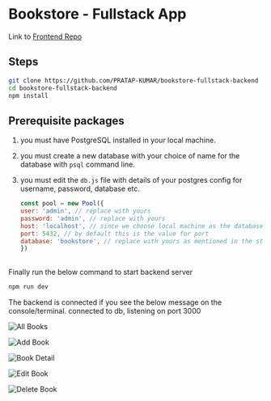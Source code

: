 # Bookstore - Fullstack App

Link to [Frontend Repo](https://github.com/PRATAP-KUMAR/bookstore-fullstack-frontend)



## Steps

```bash
git clone https://github.com/PRATAP-KUMAR/bookstore-fullstack-backend
cd bookstore-fullstack-backend
npm install
```

## Prerequisite packages
1. you must have PostgreSQL installed in your local machine.
2. you must create a new database with your choice of name for the database with `psql` command line.
3. you must edit the `db.js` file with details of your postgres config for username, password, database etc.

    ```js
    const pool = new Pool({
    user: 'admin', // replace with yours
    password: 'admin', // replace with yours
    host: 'localhost', // since we choose local machine as the database, its always localhost.
    port: 5432, // by default this is the value for port
    database: 'bookstore', // replace with yours as mentioned in the step 2 above.
    })
    ```

##
Finally run the below command to start backend server
```bash
npm run dev
```

The backend is connected if you see the below message on the console/terminal.
connected to db, listening on port 3000

![All Books](https://github.com/PRATAP-KUMAR/bookstore-fullstack-backend/assets/40719899/8f29f3e2-489a-4082-b9a4-189edbb9e0dc)

![Add Book](https://github.com/PRATAP-KUMAR/bookstore-fullstack-backend/assets/40719899/20402928-667b-460c-89e4-363281155650)

![Book Detail](https://github.com/PRATAP-KUMAR/bookstore-fullstack-backend/assets/40719899/1f8b2f19-2272-4fa8-a081-e446b2d9fe62)

![Edit Book](https://github.com/PRATAP-KUMAR/bookstore-fullstack-backend/assets/40719899/e179d1bc-e90c-41f5-86e4-a9a5a97de2f8)

![Delete Book](https://github.com/PRATAP-KUMAR/bookstore-fullstack-backend/assets/40719899/e2536a6b-2477-4d15-8bca-6a863ebc01fe)
